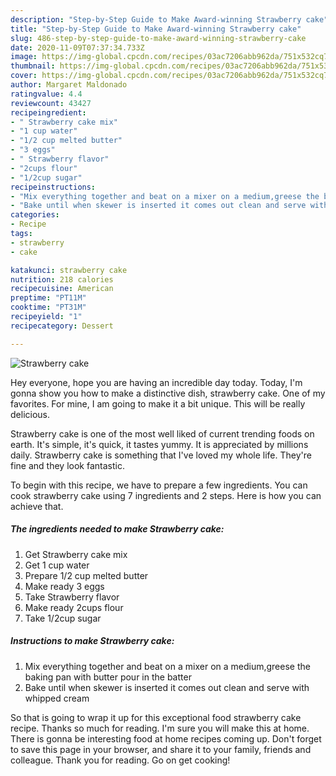 ```yaml
---
description: "Step-by-Step Guide to Make Award-winning Strawberry cake"
title: "Step-by-Step Guide to Make Award-winning Strawberry cake"
slug: 486-step-by-step-guide-to-make-award-winning-strawberry-cake
date: 2020-11-09T07:37:34.733Z
image: https://img-global.cpcdn.com/recipes/03ac7206abb962da/751x532cq70/strawberry-cake-recipe-main-photo.jpg
thumbnail: https://img-global.cpcdn.com/recipes/03ac7206abb962da/751x532cq70/strawberry-cake-recipe-main-photo.jpg
cover: https://img-global.cpcdn.com/recipes/03ac7206abb962da/751x532cq70/strawberry-cake-recipe-main-photo.jpg
author: Margaret Maldonado
ratingvalue: 4.4
reviewcount: 43427
recipeingredient:
- " Strawberry cake mix"
- "1 cup water"
- "1/2 cup melted butter"
- "3 eggs"
- " Strawberry flavor"
- "2cups flour"
- "1/2cup sugar"
recipeinstructions:
- "Mix everything together and beat on a mixer on a medium,greese the baking pan with butter pour in the batter"
- "Bake until when skewer is inserted it comes out clean and serve with whipped cream"
categories:
- Recipe
tags:
- strawberry
- cake

katakunci: strawberry cake 
nutrition: 218 calories
recipecuisine: American
preptime: "PT11M"
cooktime: "PT31M"
recipeyield: "1"
recipecategory: Dessert

---
```



![Strawberry cake](https://img-global.cpcdn.com/recipes/03ac7206abb962da/751x532cq70/strawberry-cake-recipe-main-photo.jpg)

Hey everyone, hope you are having an incredible day today. Today, I'm gonna show you how to make a distinctive dish, strawberry cake. One of my favorites. For mine, I am going to make it a bit unique. This will be really delicious.

Strawberry cake is one of the most well liked of current trending foods on earth. It's simple, it's quick, it tastes yummy. It is appreciated by millions daily. Strawberry cake is something that I've loved my whole life. They're fine and they look fantastic.




To begin with this recipe, we have to prepare a few ingredients. You can cook strawberry cake using 7 ingredients and 2 steps. Here is how you can achieve that.

<!--inarticleads1-->

##### The ingredients needed to make Strawberry cake:

1. Get  Strawberry cake mix
1. Get 1 cup water
1. Prepare 1/2 cup melted butter
1. Make ready 3 eggs
1. Take  Strawberry flavor
1. Make ready 2cups flour
1. Take 1/2cup sugar




<!--inarticleads2-->

##### Instructions to make Strawberry cake:

1. Mix everything together and beat on a mixer on a medium,greese the baking pan with butter pour in the batter
1. Bake until when skewer is inserted it comes out clean and serve with whipped cream




So that is going to wrap it up for this exceptional food strawberry cake recipe. Thanks so much for reading. I'm sure you will make this at home. There is gonna be interesting food at home recipes coming up. Don't forget to save this page in your browser, and share it to your family, friends and colleague. Thank you for reading. Go on get cooking!
